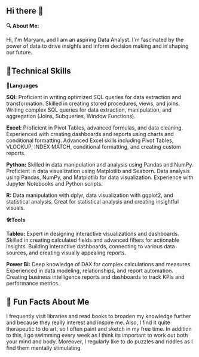 ## Hi there 👋


**🔍 About Me:**

Hi, I'm Maryam, and I am an aspiring Data Analyst. I'm fascinated by the power of data to drive insights and inform decision making and in shaping our future. 

## **🔧Technical Skills**
 
**📂Languages** 

**SQl:**  Proficient in writing optimized SQL queries for data extraction and transformation.
Skilled in creating stored procedures, views, and joins.
Writing complex SQL queries for data extraction, manipulation, and aggregation (Joins, Subqueries, Window Functions).

**Excel:** Proficient in Pivot Tables, advanced formulas, and data cleaning.
Experienced with creating dashboards and reports using charts and conditional formatting.
Advanced Excel skills including Pivot Tables, VLOOKUP, INDEX MATCH, conditional formatting, and creating custom reports.

**Python:** Skilled in data manipulation and analysis using Pandas and NumPy.
Proficient in data visualization using Matplotlib and Seaborn.
Data analysis using Pandas, NumPy, and Matplotlib for data visualization. Experience with Jupyter Notebooks and Python scripts.

**R:** Data manipulation with dplyr, data visualization with ggplot2, and statistical analysis. Great for statistical analysis and creating insightful visuals.

**🛠️Tools**

**Tableu:** Expert in designing interactive visualizations and dashboards.
Skilled in creating calculated fields and advanced filters for actionable insights.
Building interactive dashboards, connecting to various data sources, and creating visually appealing reports.

**Power BI:** Deep knowledge of DAX for complex calculations and measures.
Experienced in data modeling, relationships, and report automation.
Creating business intelligence reports and dashboards to track KPIs and performance metrics.

## **🌟 Fun Facts About Me**
I frequently visit libraries and read books to broaden my knowledge further and because they really interest and inspire me. Also, I find it quite therapeutic to do art, so I often paint and sketch in my free time. In addition to this, I go swimming every week as I think its important to work out both your mind and body. Moreover, I regularly like to do puzzles and riddles as I find them mentally stimulating.
